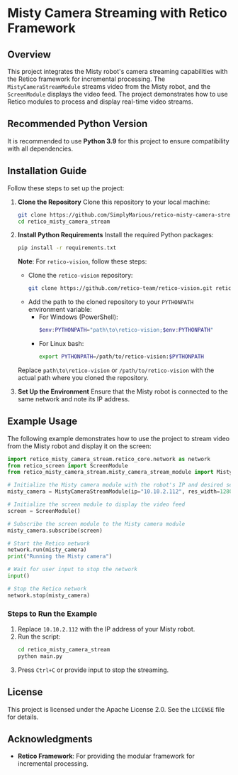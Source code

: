 # Misty Camera Streaming with Retico Framework

## Overview

This project integrates the Misty robot's camera streaming capabilities with the Retico framework for incremental processing. The `MistyCameraStreamModule` streams video from the Misty robot, and the `ScreenModule` displays the video feed. The project demonstrates how to use Retico modules to process and display real-time video streams.

## Recommended Python Version

It is recommended to use **Python 3.9** for this project to ensure compatibility with all dependencies.

## Installation Guide

Follow these steps to set up the project:

1. **Clone the Repository**
   Clone this repository to your local machine:
   ```bash
   git clone https://github.com/SimplyMarious/retico-misty-camera-stream.git retico_misty_camera_stream
   cd retico_misty_camera_stream
   ```

2. **Install Python Requirements**
   Install the required Python packages:
   ```bash
   pip install -r requirements.txt
   ```

   **Note**: For `retico-vision`, follow these steps:
   - Clone the `retico-vision` repository:
     ```bash
     git clone https://github.com/retico-team/retico-vision.git retico_vision
     ```
   - Add the path to the cloned repository to your `PYTHONPATH` environment variable:
     - For Windows (PowerShell):
       ```powershell
       $env:PYTHONPATH="path\to\retico-vision;$env:PYTHONPATH"
       ```
     - For Linux bash:
       ```bash
       export PYTHONPATH=/path/to/retico-vision:$PYTHONPATH
       ```
   Replace `path\to\retico-vision` or `/path/to/retico-vision` with the actual path where you cloned the repository.

3. **Set Up the Environment**
   Ensure that the Misty robot is connected to the same network and note its IP address.

## Example Usage

The following example demonstrates how to use the project to stream video from the Misty robot and display it on the screen:

```python
import retico_misty_camera_stream.retico_core.network as network
from retico_screen import ScreenModule
from retico_misty_camera_stream.misty_camera_stream_module import MistyCameraStreamModule

# Initialize the Misty camera module with the robot's IP and desired settings
misty_camera = MistyCameraStreamModule(ip="10.10.2.112", res_width=1280, res_height=960, framerate=20)

# Initialize the screen module to display the video feed
screen = ScreenModule()

# Subscribe the screen module to the Misty camera module
misty_camera.subscribe(screen)

# Start the Retico network
network.run(misty_camera)
print("Running the Misty camera")

# Wait for user input to stop the network
input()

# Stop the Retico network
network.stop(misty_camera)
```

### Steps to Run the Example
1. Replace `10.10.2.112` with the IP address of your Misty robot.
2. Run the script:
   ```bash
   cd retico_misty_camera_stream
   python main.py
   ```
3. Press `Ctrl+C` or provide input to stop the streaming.

## License
This project is licensed under the Apache License 2.0. See the `LICENSE` file for details.

## Acknowledgments
- **Retico Framework**: For providing the modular framework for incremental processing.